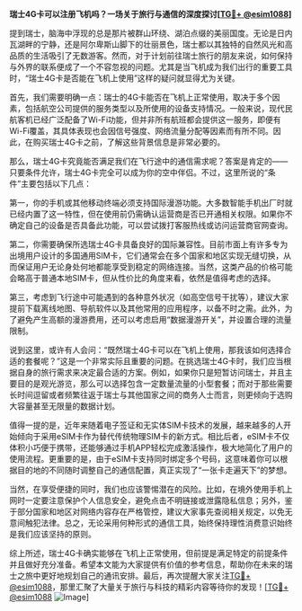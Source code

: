 **瑞士4G卡可以注册飞机吗？一场关于旅行与通信的深度探讨[[TG💪+ @esim1088](https://t.me/s/esim1088)]**

提到瑞士，脑海中浮现的总是那片被群山环绕、湖泊点缀的美丽国度。无论是日内瓦湖畔的宁静，还是阿尔卑斯山脚下的壮丽景色，瑞士都以其独特的自然风光和高品质的生活吸引了无数游客。然而，对于计划前往瑞士旅行的朋友来说，如何保持与外界的联系便成了一个不容忽视的问题。尤其是当飞机成为我们出行的重要工具时，“瑞士4G卡是否能在飞机上使用”这样的疑问就显得尤为关键。

首先，我们需要明确一点：瑞士的4G卡能否在飞机上正常使用，取决于多个因素，包括航空公司提供的服务类型以及所使用的设备支持情况。一般来说，现代民航客机已经广泛配备了Wi-Fi功能，但并非所有航班都会提供这一服务，即便有Wi-Fi覆盖，其具体表现也会因信号强度、网络流量分配等因素而有所不同。因此，在购买瑞士4G卡之前，了解这些背景信息是非常必要的。

那么，瑞士4G卡究竟能否满足我们在飞行途中的通信需求呢？答案是肯定的——只要条件允许，瑞士4G卡完全可以成为你的空中伴侣。不过，这里所说的“条件”主要包括以下几点：

第一，你的手机或其他移动终端必须支持国际漫游功能。大多数智能手机出厂时就已经内置了这一特性，但在使用前仍需确认运营商是否已开通相关权限。如果你不确定自己的设备是否具备此功能，可以尝试拨打客服热线或访问运营商官网查询。

第二，你需要确保所选瑞士4G卡具备良好的国际兼容性。目前市面上有许多专为出境用户设计的多国通用SIM卡，它们通常会在多个国家和地区实现无缝切换，从而保证用户无论身处何地都能享受到稳定的网络连接。当然，这类产品的价格可能会略高于普通本地SIM卡，但从性价比的角度来看，依然是值得考虑的选择。

第三，考虑到飞行途中可能遇到的各种意外状况（如高空信号干扰等），建议大家提前下载离线地图、导航软件以及其他常用的应用程序，以备不时之需。此外，为了避免产生高额的漫游费用，还可以考虑启用“数据漫游开关”，并设置合理的流量限制。

说到这里，或许有人会问：“既然瑞士4G卡可以在飞机上使用，那我该如何选择合适的套餐呢？”这是一个非常实际且重要的问题。在挑选瑞士4G卡时，我们应当根据自身的旅行需求来决定最合适的方案。例如，如果你只是短暂访问瑞士，并且主要目的是观光游览，那么可以选择包含一定数量流量的小型套餐；而对于那些需要长时间逗留或者频繁往返于瑞士与其他国家之间的商务人士而言，则更倾向于选购大容量甚至无限量的数据计划。

值得一提的是，近年来随着电子签证和无实体SIM卡技术的发展，越来越多的人开始倾向于采用eSIM卡作为替代传统物理SIM卡的新方式。相比后者，eSIM卡不仅体积小巧便于携带，还能够通过手机APP轻松完成激活操作，极大地简化了用户的使用流程。更重要的是，由于eSIM卡支持同时绑定多个号码，这意味着你可以根据目的地的不同随时调整自己的通信配置，真正实现了“一张卡走遍天下”的梦想。

当然，在享受便捷的同时，我们也应该警惕潜在的风险。比如，在境外使用手机上网时一定要注意保护个人信息安全，避免点击不明链接或泄露隐私信息；另外，鉴于部分国家和地区对网络内容存在严格管控，建议大家事先查阅相关规定，以免无意间触犯法律。总之，无论采用何种形式的通信工具，始终保持理性消费意识始终是我们应该坚持的原则。

综上所述，瑞士4G卡确实能够在飞机上正常使用，但前提是满足特定的前提条件并且做好充分准备。希望本文能为大家提供有价值的参考信息，帮助你在未来的瑞士之旅中更好地规划自己的通讯安排。最后，再次提醒大家关注[TG💪+ @esim1088](https://t.me/s/esim1088)，那里汇聚了大量关于旅行与科技的精彩内容等待你的发现！[[TG💪+ @esim1088](https://t.me/s/esim1088) ![Image](https://i.postimg.cc/4NQfJmqS/Snipaste-2025-05-13-00-14-12.png)]